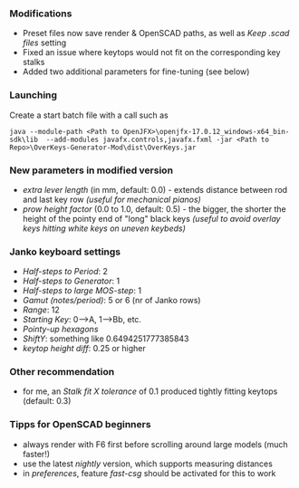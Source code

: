 ### Modifications

- Preset files now save render & OpenSCAD paths, as well as *Keep .scad files* setting
- Fixed an issue where keytops would not fit on the corresponding key stalks
- Added two additional parameters for fine-tuning (see below)

### Launching

Create a start batch file with a call such as

    java --module-path <Path to OpenJFX>\openjfx-17.0.12_windows-x64_bin-sdk\lib  --add-modules javafx.controls,javafx.fxml -jar <Path to Repo>\OverKeys-Generator-Mod\dist\OverKeys.jar

### New parameters in modified version

- *extra lever length* (in mm, default: 0.0) - extends distance between rod and last key row *(useful for mechanical pianos)*
- *prow height factor* (0.0 to 1.0, default: 0.5) - the bigger, the shorter the height of the pointy end of "long" black keys *(useful to avoid overlay keys hitting white keys on uneven keybeds)*

### Janko keyboard settings

- *Half-steps to Period*: 2
- *Half-steps to Generator*: 1
- *Half-steps to large MOS-step*: 1
- *Gamut (notes/period)*: 5 or 6 (nr of Janko rows)
- *Range*: 12 
- *Starting Key*: 0-->A, 1-->Bb, etc.
- *Pointy-up hexagons*
- *ShiftY*: something like 0.6494251777385843
- *keytop height diff*: 0.25 or higher

### Other recommendation

- for me, an *Stalk fit X tolerance* of 0.1 produced tightly fitting keytops (default: 0.3)

### Tipps for OpenSCAD beginners

- always render with F6 first before scrolling around large models (much faster!)
- use the latest *nightly* version, which supports measuring distances
- in *preferences*, feature *fast-csg* should be activated for this to work
